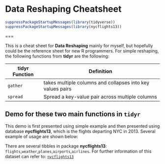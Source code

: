 Data Reshaping Cheatsheet
================

``` r
suppressPackageStartupMessages(library(tidyverse))
suppressPackageStartupMessages(library(nycflights13))
```

===

This is a cheat sheet for **Data Reshaping** mainly for myself, but hopefully could be the reference sheet for new R programmers. For simple reshaping, the following functions from **tidyr** are the following:

| tidyr Function | Definition                                                 |
|----------------|------------------------------------------------------------|
| `gather`       | takes multiple columns and collapses into key values pairs |
| `spread`       | Spread a key-value pair across multiple columns            |

Demo for these two main functions in `tidyr`
--------------------------------------------

This demo is first presented using simple example and then presented using database **nycflights13**, which is the flights departing NYC in 2013. Several example of usage are shown below:

There are several tibbles in package **nycflights13**: `flights`,`weather`,`planes`,`airports`,`airlines`. For further information of this dataset can refer to: [`nycflights13`](https://cran.r-project.org/web/packages/nycflights13/nycflights13.pdf)
